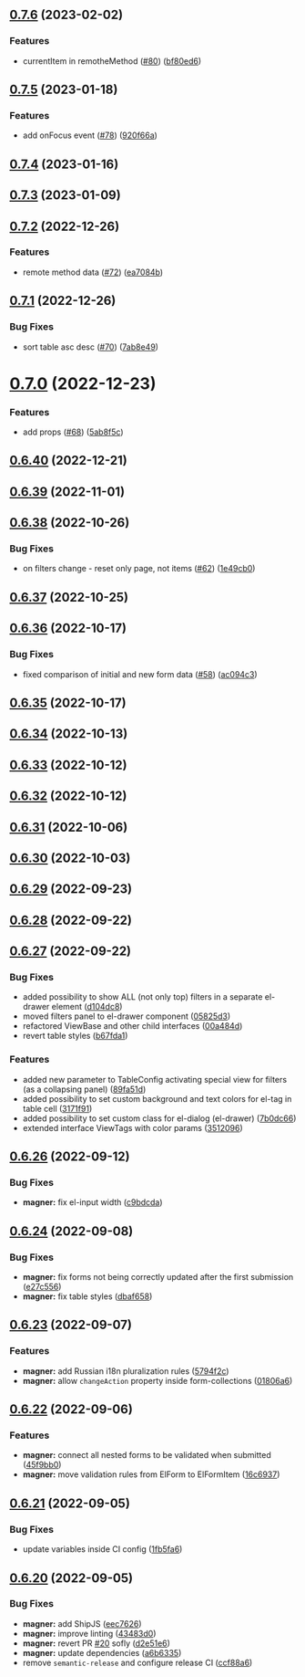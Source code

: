 ## [0.7.6](https://github.com/code-pilots/magner/compare/v0.7.5...v0.7.6) (2023-02-02)


### Features

* currentItem in remotheMethod ([#80](https://github.com/code-pilots/magner/issues/80)) ([bf80ed6](https://github.com/code-pilots/magner/commit/bf80ed6b045149f92c4f888e1cdabd7a57fe00cb))



## [0.7.5](https://github.com/code-pilots/magner/compare/v0.7.4...v0.7.5) (2023-01-18)


### Features

* add onFocus event ([#78](https://github.com/code-pilots/magner/issues/78)) ([920f66a](https://github.com/code-pilots/magner/commit/920f66a8ada3ac8f99e28208d8afd8f96583f9e1))



## [0.7.4](https://github.com/code-pilots/magner/compare/v0.7.3...v0.7.4) (2023-01-16)



## [0.7.3](https://github.com/code-pilots/magner/compare/v0.7.2...v0.7.3) (2023-01-09)



## [0.7.2](https://github.com/code-pilots/magner/compare/v0.7.1...v0.7.2) (2022-12-26)


### Features

* remote method data ([#72](https://github.com/code-pilots/magner/issues/72)) ([ea7084b](https://github.com/code-pilots/magner/commit/ea7084b1ba25c3fd63aa2bb2814135a0add89f8e))



## [0.7.1](https://github.com/code-pilots/magner/compare/v0.7.0...v0.7.1) (2022-12-26)


### Bug Fixes

* sort table asc desc ([#70](https://github.com/code-pilots/magner/issues/70)) ([7ab8e49](https://github.com/code-pilots/magner/commit/7ab8e49d3ccf1a576217fcb40a1ba3c0ed1156fc))



# [0.7.0](https://github.com/code-pilots/magner/compare/v0.6.40...v0.7.0) (2022-12-23)


### Features

* add props ([#68](https://github.com/code-pilots/magner/issues/68)) ([5ab8f5c](https://github.com/code-pilots/magner/commit/5ab8f5c50e31693f921cc5feb101bc6480a32542))



## [0.6.40](https://github.com/code-pilots/magner/compare/v0.6.39...v0.6.40) (2022-12-21)



## [0.6.39](https://github.com/code-pilots/magner/compare/v0.6.38...v0.6.39) (2022-11-01)



## [0.6.38](https://github.com/code-pilots/magner/compare/v0.6.37...v0.6.38) (2022-10-26)


### Bug Fixes

* on filters change - reset only page, not items ([#62](https://github.com/code-pilots/magner/issues/62)) ([1e49cb0](https://github.com/code-pilots/magner/commit/1e49cb0567a03c904af0d9d951cec147c200ade6))



## [0.6.37](https://github.com/code-pilots/magner/compare/v0.6.36...v0.6.37) (2022-10-25)



## [0.6.36](https://github.com/code-pilots/magner/compare/v0.6.35...v0.6.36) (2022-10-17)


### Bug Fixes

* fixed comparison of initial and new form data ([#58](https://github.com/code-pilots/magner/issues/58)) ([ac094c3](https://github.com/code-pilots/magner/commit/ac094c347f23cf09bbab90d7b100dd1b7f657912))



## [0.6.35](https://github.com/code-pilots/magner/compare/v0.6.34...v0.6.35) (2022-10-17)



## [0.6.34](https://github.com/code-pilots/magner/compare/v0.6.33...v0.6.34) (2022-10-13)



## [0.6.33](https://github.com/code-pilots/magner/compare/v0.6.31...v0.6.33) (2022-10-12)



## [0.6.32](https://github.com/code-pilots/magner/compare/v0.6.31...v0.6.32) (2022-10-12)



## [0.6.31](https://github.com/code-pilots/magner/compare/v0.6.30...v0.6.31) (2022-10-06)



## [0.6.30](https://github.com/code-pilots/magner/compare/v0.6.29...v0.6.30) (2022-10-03)



## [0.6.29](https://github.com/code-pilots/magner/compare/v0.6.28...v0.6.29) (2022-09-23)



## [0.6.28](https://github.com/code-pilots/magner/compare/v0.6.27...v0.6.28) (2022-09-22)



## [0.6.27](https://github.com/code-pilots/magner/compare/v0.6.26...v0.6.27) (2022-09-22)


### Bug Fixes

* added possibility to show ALL (not only top) filters in a separate el-drawer element ([d104dc8](https://github.com/code-pilots/magner/commit/d104dc833ba3111dfbb8b2fdf4591184b4515588))
* moved filters panel to el-drawer component ([05825d3](https://github.com/code-pilots/magner/commit/05825d3b045ba5ffaece6be5bb2b9c62319ac0bb))
* refactored ViewBase and other child interfaces ([00a484d](https://github.com/code-pilots/magner/commit/00a484dc00040b7da4f52731c822bcfd2239a63d))
* revert table styles ([b67fda1](https://github.com/code-pilots/magner/commit/b67fda17c15c970791a3784696142d415e19b6ee))


### Features

* added new parameter to TableConfig activating special view for filters (as a collapsing panel) ([89fa51d](https://github.com/code-pilots/magner/commit/89fa51d1c05cea3a6d518ab7c3d51e8a40589466))
* added possibility to set custom background and text colors for el-tag in table cell ([3171f91](https://github.com/code-pilots/magner/commit/3171f91d8202b5c7af33e8b8b356f38580f424a7))
* added possibility to set custom class for el-dialog (el-drawer) ([7b0dc66](https://github.com/code-pilots/magner/commit/7b0dc6638c0d69fca690381909bb77b743181b7f))
* extended interface ViewTags with color params ([3512096](https://github.com/code-pilots/magner/commit/3512096e213ed3e5b42c2701bd18b902ce1d2e02))



## [0.6.26](https://github.com/code-pilots/magner/compare/v0.6.25...v0.6.26) (2022-09-12)


### Bug Fixes

* **magner:** fix el-input width ([c9bdcda](https://github.com/code-pilots/magner/commit/c9bdcda5481651c19e1543e0a575d439262ae934))



## [0.6.24](https://github.com/code-pilots/magner/compare/v0.6.23...v0.6.24) (2022-09-08)


### Bug Fixes

* **magner:** fix forms not being correctly updated after the first submission ([e27c556](https://github.com/code-pilots/magner/commit/e27c55604ff683d38d7ae24800e9cbd7df50863e))
* **magner:** fix table styles ([dbaf658](https://github.com/code-pilots/magner/commit/dbaf658eb08549c6504005356cd2350a40367bcb))



## [0.6.23](https://github.com/code-pilots/magner/compare/v0.6.22...v0.6.23) (2022-09-07)


### Features

* **magner:** add Russian i18n pluralization rules ([5794f2c](https://github.com/code-pilots/magner/commit/5794f2cc3603efcb0d255d92e8f654c6410607f4))
* **magner:** allow `changeAction` property inside form-collections ([01806a6](https://github.com/code-pilots/magner/commit/01806a6c1350fb33ab0c2752c5a07b6cd30a46b6))



## [0.6.22](https://github.com/code-pilots/magner/compare/v0.6.21...v0.6.22) (2022-09-06)


### Features

* **magner:** connect all nested forms to be validated when submitted ([45f9bb0](https://github.com/code-pilots/magner/commit/45f9bb01d6f09a3d36256f53313452422b8e4422))
* **magner:** move validation rules from ElForm to ElFormItem ([16c6937](https://github.com/code-pilots/magner/commit/16c693731eafd6b448e7e4a6849043a3223d9350))



## [0.6.21](https://github.com/code-pilots/magner/compare/v0.6.20...v0.6.21) (2022-09-05)


### Bug Fixes

* update variables inside CI config ([1fb5fa6](https://github.com/code-pilots/magner/commit/1fb5fa6e7b525379d9598f59acd0180941111e7c))



## [0.6.20](https://github.com/code-pilots/magner/compare/0.4.1...0.6.20) (2022-09-05)


### Bug Fixes

* **magner:** add ShipJS ([eec7626](https://github.com/code-pilots/magner/commit/eec7626dbbec6094b719421b50361dab60cb03cb))
* **magner:** improve linting ([43483d0](https://github.com/code-pilots/magner/commit/43483d08660c3421195af50dc6d5eff863bff75a))
* **magner:** revert PR [#20](https://github.com/code-pilots/magner/issues/20) sofly ([d2e51e6](https://github.com/code-pilots/magner/commit/d2e51e641a0b6cb38a8b208f794c2d5aa16a1ae9))
* **magner:** update dependencies ([a6b6335](https://github.com/code-pilots/magner/commit/a6b63352a9730de23c5a9120bb6079e593d7eaed))
* remove `semantic-release` and configure release CI ([ccf88a6](https://github.com/code-pilots/magner/commit/ccf88a6381b5614601bfdc8c942682cbc8ec7d0a))



